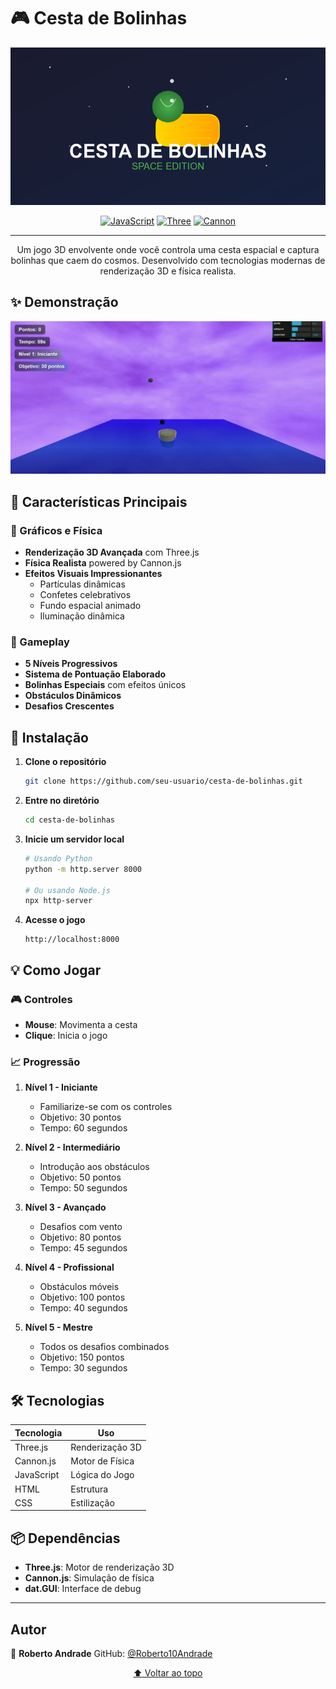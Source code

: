 # 🎮 Cesta de Bolinhas

<div align="center">

![Logo do Jogo](assets/images/logo.png)

[![JavaScript](https://img.shields.io/badge/JavaScript-F7DF1E?logo=javascript&logoColor=000&style=flat-square)](https://www.javascript.com/)
[![Three](https://img.shields.io/badge/Three-8DD6F9?logo=three.js&logoColor=000&style=flat-square)](https://threejs.org/)
[![Cannon](https://img.shields.io/badge/Cannon-FF6F61?logo=cannon.js&logoColor=fff&style=flat-square)](https://github.com/schteppe/cannon.js)


---

Um jogo 3D envolvente onde você controla uma cesta espacial e captura bolinhas que caem do cosmos. Desenvolvido com tecnologias modernas de renderização 3D e física realista.

</div>

## ✨ Demonstração

<div align="center">

![Gameplay](assets/images/gameplay.gif.gif)

</div>

## 🎯 Características Principais

### 🌟 Gráficos e Física
- **Renderização 3D Avançada** com Three.js
- **Física Realista** powered by Cannon.js
- **Efeitos Visuais Impressionantes**
  - Partículas dinâmicas
  - Confetes celebrativos
  - Fundo espacial animado
  - Iluminação dinâmica

### 🎲 Gameplay
- **5 Níveis Progressivos**
- **Sistema de Pontuação Elaborado**
- **Bolinhas Especiais** com efeitos únicos
- **Obstáculos Dinâmicos**
- **Desafios Crescentes**

## 🚀 Instalação

1. **Clone o repositório**
   ```bash
   git clone https://github.com/seu-usuario/cesta-de-bolinhas.git
   ```

2. **Entre no diretório**
   ```bash
   cd cesta-de-bolinhas
   ```

3. **Inicie um servidor local**
   ```bash
   # Usando Python
   python -m http.server 8000
   
   # Ou usando Node.js
   npx http-server
   ```

4. **Acesse o jogo**
   ```
   http://localhost:8000
   ```

## 💡 Como Jogar

### 🎮 Controles
- **Mouse**: Movimenta a cesta
- **Clique**: Inicia o jogo

### 📈 Progressão
1. **Nível 1 - Iniciante**
   - Familiarize-se com os controles
   - Objetivo: 30 pontos
   - Tempo: 60 segundos

2. **Nível 2 - Intermediário**
   - Introdução aos obstáculos
   - Objetivo: 50 pontos
   - Tempo: 50 segundos

3. **Nível 3 - Avançado**
   - Desafios com vento
   - Objetivo: 80 pontos
   - Tempo: 45 segundos

4. **Nível 4 - Profissional**
   - Obstáculos móveis
   - Objetivo: 100 pontos
   - Tempo: 40 segundos

5. **Nível 5 - Mestre**
   - Todos os desafios combinados
   - Objetivo: 150 pontos
   - Tempo: 30 segundos

## 🛠️ Tecnologias

<div align="center">

| Tecnologia | Uso |
|------------|-----|
| Three.js | Renderização 3D |
| Cannon.js | Motor de Física |
| JavaScript | Lógica do Jogo |
| HTML | Estrutura |
| CSS | Estilização |

</div>

## 📦 Dependências

- **Three.js**: Motor de renderização 3D
- **Cannon.js**: Simulação de física
- **dat.GUI**: Interface de debug

---

## Autor

👤 **Roberto Andrade**
GitHub: [@Roberto10Andrade](https://github.com/Roberto10Andrade)

<div align="center">

[⬆ Voltar ao topo](#-cesta-de-bolinhas)

</div> 
